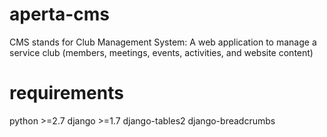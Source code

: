 aperta-cms
==========

CMS stands for Club Management System: 
A web application to manage a service club (members, meetings, events, activities, and website content)

requirements
============
python >=2.7
django >=1.7
django-tables2
django-breadcrumbs

